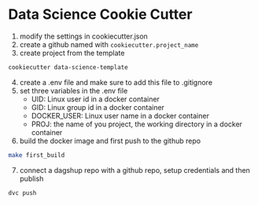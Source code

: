 # Data Science Cookie Cutter
1. modify the settings in cookiecutter.json
2. create a github named with `cookiecutter.project_name`
3. create project from the template
```sh
cookiecutter data-science-template
```
4. create a .env file and make sure to add this file to .gitignore
5. set three variables in the .env file
    - UID: Linux user id in a docker container
    - GID: Linux group id in a docker container
    - DOCKER_USER: Linux user name in a docker container
    - PROJ: the name of you project, the working directory in a docker container
6. build the docker image and first push to the github repo
```sh
make first_build
```
7. connect a dagshup repo with a github repo, setup credentials and then publish
```
dvc push
```
